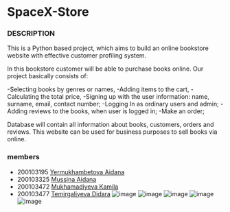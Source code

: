 # SpaceX-Store
### DESCRIPTION
This is a Python based project, which aims to build an online bookstore website with effective customer profiling system.

In this bookstore customer will be able to purchase books online. Our project basically consists of: 

-Selecting books by genres or names, 
-Adding items to the cart, 
-Calculating the total price,
-Signing up with the user information: name, surname, email, contact number;
-Logging In as ordinary users and admin;
-Adding reviews to the books, when user is logged in;
-Make an order;

Database will contain all information about books, customers, orders and reviews. 
This website can be used for business purposes to sell books via online.

### members
+ 200103195 [Yermukhambetova Aidana](https://github.com/Aidanaa22) 
+ 200103325 [Mussina Aidana](https://github.com/AidanaMussina)
+ 200103472 [Mukhamadiyeva Kamila](https://github.com/kamilamukhamadiyeva)
+ 200103477 [Temirgaliyeva Didara](https://github.com/diidara)
![image](https://user-images.githubusercontent.com/103299802/164797070-c971b219-5dab-4f39-9c9c-d23bb2f4ada8.png)
![image](https://user-images.githubusercontent.com/103299802/164797223-8db3c97a-e69d-4a4e-907b-cf3a338d121e.png)
![image](https://user-images.githubusercontent.com/103299802/164797724-2ca51bf8-4ab9-4341-a541-2d65ee33a383.png)
![image](https://user-images.githubusercontent.com/103299802/164797811-c73cc190-0124-4a9c-ab80-56b9eabf5cb0.png)
![image](https://user-images.githubusercontent.com/103299802/164798079-6b21e29a-099b-497e-ad45-e8a71798818d.png)
